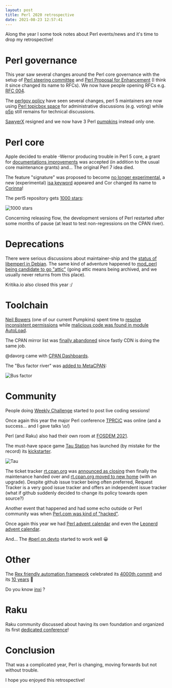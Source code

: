 ```yaml
---
layout: post
title: Perl 2020 retrospective
date: 2021-08-23 12:57:41
---
```

Along the year I some took notes about Perl events/news and it's time to drop my retrospective!

# Perl governance
This year saw several changes around the Perl core governance with the setup of [Perl steering committee](https://github.com/Perl/perl5/wiki/Perl-Steering-Council) and [Perl Proposal for Enhancement](https://github.com/toddr/RFB/blob/master/0001-rfb-process.md) (I think it since changed its name to RFCs). We now have people opening RFCs e.g. [RFC 004](https://github.com/Perl/perl5/issues/17949).

The [perlgov policy](https://perldoc.perl.org/perlgov) have seen several changes, perl 5 maintainers are now using [Perl topicbox space](https://perl.topicbox.com/latest) for administrative discussions (e.g. voting) while [p5p](https://www.nntp.perl.org/group/perl.perl5.porters/) still remains for technical discussions.

[SawyerX](https://github.com/xsawyerx) resigned and we now have 3 Perl [pumpkins](https://perldoc.perl.org/perlhist#PUMPKIN?) instead only one.

# Perl core
Apple decided to enable -Werror producing trouble in Perl 5 core, a grant for [documentations improvements](https://news.perlfoundation.org/post/grant_proposal_documentation_standards_perl7) was accepted (in addition to the usual core maintenance grants) and... The original Perl 7 idea died.

The feature "signature" was proposed to become [no longer experimental](https://github.com/Perl/perl5/issues/18537), a new (experimental) [isa keyword](https://perldoc.perl.org/perlexperiment#isa-infix-operator) appeared and Cor changed its name to [Corinna](https://github.com/Ovid/Cor)!

The perl5 repository gets [1000 stars](https://github.com/Perl/perl5):

![1000 stars](images/clht83jttloca599upty.png)

Concerning releasing flow, the development versions of Perl restarted after some months of pause (at least to test non-regressions on the CPAN river).

# Deprecations
There were serious discussions about maintainer-ship and the [status of libemperl in Debian](https://lists.debian.org/debian-perl/2020/08/msg00006.html). The same kind of adventure happened to [mod_perl being candidate to go "attic"](https://www.nntp.perl.org/group/perl.perl5.porters/2021/03/msg259344.html) (going attic means being archived, and we usually never returns from this place).

Kritika.io also closed this year :/

# Toolchain 
[Neil Bowers](http://neilb.org/index.html) (one of our current Pumpkins) spent time to [resolve inconsistent permissions](https://neilb.org/2020/08/08/cpan-spelunking.html) while [malicious code was found in module AutoLoad](https://www.reddit.com/r/perl/comments/hzjqcy/malicious_code_in_moduleautoload/).

The CPAN mirror list was [finally abandoned](https://log.perl.org/2021/02/cpan-mirror-list-changes.html) since fastly CDN is doing the same job. 

@davorg came with [CPAN Dashboards](https://cpandashboard.com/).

The "Bus factor river" was [added to MetaCPAN](http://blogs.perl.org/users/olaf_alders/2021/06/cpan-bus-factor.html):

![Bus factor](images/k8d3s6p1wft85hgd6tg5.png)

# Community
People doing [Weekly Challenge](https://theweeklychallenge.org/) started to post live coding  sessions!

Once again this year the major Perl conference [TPRCiC](https://perlconference.us/tprc-2021-cloud/) was online (and a success... and I gave talks \o/)

Perl (and Raku) also had their own room at [FOSDEM 2021](https://fosdem.org/2021/schedule/track/perl_and_raku_programming/).

The must-have space game [Tau Station](https://taustation.space/) has launched (by mistake for the record) its [kickstarter](https://www.kickstarter.com/projects/1246097605/tau-station-the-mmo-biblio-rpg?lang=fr).

![Tau](images/cszavkkapx5dgi59zy0s.jpg)

The ticket tracker [rt.cpan.org](https://rt.cpan.org/) was [announced as closing](https://log.perl.org/2020/12/rtcpanorg-sunset.html) then finally the maintenance handed over and [rt.cpan.org moved to new home](https://news.perlfoundation.org/post/rt-cpan-org-upgraded) (with an upgrade). Despite github issue tracker being often preferred, Request Tracker is a very good issue tracker and offers an independent issue tracker (what if github suddenly decided to change its policy towards open source?)

Another event that happened and had some echo outside or Perl community was when [Perl.com was kind of "hacked"](https://www.perl.com/article/the-hijacking-of-perl-com/).

Once again this year we had [Perl advent calendar](https://perladvent.org/2020/) and even the [Leonerd advent calendar](http://leonerds-code.blogspot.com/2020/12/2020-perl-advent-calendar-day-1.html).

And... The [#perl on devto](https://dev.to/t/perl) started to work well :grinning:

# Other
The [Rex friendly automation framework](https://www.rexify.org/) celebrated its [4000th commit]( https://www.reddit.com/r/perl/comments/iict7r/celebrating_4000_commits_of_rex_o/) and its [10 years](https://www.rexify.org/docs/release_notes/1.13.1.html) :tada:

Do you know [inxi](https://smxi.org/docs/inxi.htm) ?

# Raku
Raku community discussed about having its own foundation and organized its first [dedicated conference](https://conf.raku.org/)!

# Conclusion
That was a complicated year, Perl is changing, moving forwards but not without trouble.

I hope you enjoyed this retrospective!